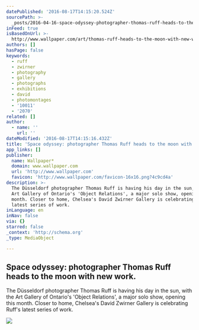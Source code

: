 ```yaml
---
datePublished: '2016-08-17T14:15:20.524Z'
sourcePath: >-
  _posts/2016-04-16-space-odyssey-photographer-thomas-ruff-heads-to-the-moon-wi.md
inFeed: true
isBasedOnUrl: >-
  http://www.wallpaper.com/art/thomas-ruff-heads-to-the-moon-with-new-work-at-david-zwirner
authors: []
hasPage: false
keywords:
  - ruff
  - zwirner
  - photography
  - gallery
  - photographs
  - exhibitions
  - david
  - photomontages
  - '10011'
  - '2070'
related: []
author:
  - name: ''
    url: ''
dateModified: '2016-08-17T14:15:16.432Z'
title: 'Space odyssey: photographer Thomas Ruff heads to the moon with new work.'
app_links: []
publisher:
  name: Wallpaper*
  domain: www.wallpaper.com
  url: 'http://www.wallpaper.com'
  favicon: 'http://www.wallpaper.com/favicon-16x16.png?4c9cd4a'
description: >-
  The Düsseldorf photographer Thomas Ruff is having his day in the sun, with the
  Art Gallery of Ontario's 'Object Relations', a major solo show, opening this
  month. Closer to home, Chelsea's David Zwirner Gallery is celebrating Ruff's
  latest series of work.
inLanguage: en
inNav: false
via: {}
starred: false
_context: 'http://schema.org'
_type: MediaObject

---
```

<article style=""><h1>Space odyssey: photographer Thomas Ruff heads to the moon with new work.</h1><p>The Düsseldorf photographer Thomas Ruff is having his day in the sun, with the Art Gallery of Ontario's 'Object Relations', a major solo show, opening this month. Closer to home, Chelsea's David Zwirner Gallery is celebrating Ruff's latest series of work.</p><img src="https://s3-us-west-2.amazonaws.com/the-grid-img/p/6c8a09fa223ef7576c2280cc4791191f7651bcb1.jpg" /></article>